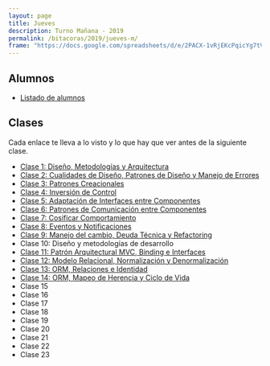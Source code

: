 ```yaml
---
layout: page
title: Jueves
description: Turno Mañana - 2019
permalink: /bitacoras/2019/jueves-m/
frame: "https://docs.google.com/spreadsheets/d/e/2PACX-1vRjEKcPqicYg7tVtVapxNsusp45lvi61CK8EdLEpTAmFG6UC4qPJPO2j4_838d_Jd3UN8gA_uo8Fhyz/pubhtml?gid=0&amp;single=true&amp;widget=true&amp;headers=false"
---
```

## Alumnos
- [Listado de alumnos](https://docs.google.com/spreadsheets/d/1vsBtAyVj0OwkxfSsnz_tOzM1Tt9FUCMxMMG9Flv4r9c)

## Clases
Cada enlace te lleva a lo visto y lo que hay que ver antes de la siguiente clase.

- [Clase 1: Diseño, Metodologías y Arquitectura]({{site.baseurl}}/bitacoras/2019/jueves-m/clase-1)
- [Clase 2: Cualidades de Diseño, Patrones de Diseño y Manejo de Errores]({{site.baseurl}}/bitacoras/2019/jueves-m/clase-2)
- [Clase 3: Patrones Creacionales]({{site.baseurl}}/bitacoras/2019/jueves-m/clase-3)
- [Clase 4: Inversión de Control]({{site.baseurl}}/bitacoras/2019/jueves-m/clase-4)
- [Clase 5: Adaptación de Interfaces entre Componentes]({{site.baseurl}}/bitacoras/2019/jueves-m/clase-5)
- [Clase 6: Patrones de Comunicación entre Componentes]({{site.baseurl}}/bitacoras/2019/jueves-m/clase-6)
- [Clase 7: Cosificar Comportamiento]({{site.baseurl}}/bitacoras/2019/jueves-m/clase-7)
- [Clase 8: Eventos y Notificaciones]({{site.baseurl}}/bitacoras/2019/jueves-m/clase-8)
- [Clase 9: Manejo del cambio, Deuda Técnica y Refactoring]({{site.baseurl}}/bitacoras/2019/jueves-m/clase-9)
- Clase 10: Diseño y metodologías de desarrollo
- [Clase 11: Patrón Arquitectural MVC, Binding e Interfaces]({{site.baseurl}}/bitacoras/2019/jueves-m/clase-11)
- [Clase 12: Modelo Relacional, Normalización y Denormalización]({{site.baseurl}}/bitacoras/2019/jueves-m/clase-12)
- [Clase 13: ORM, Relaciones e Identidad]({{site.baseurl}}/bitacoras/2019/jueves-m/clase-13)
- [Clase 14: ORM, Mapeo de Herencia y Ciclo de Vida]({{site.baseurl}}/bitacoras/2019/jueves-m/clase-14)
- Clase 15
- Clase 16
- Clase 17
- Clase 18
- Clase 19
- Clase 20
- Clase 21
- Clase 22
- Clase 23
